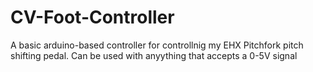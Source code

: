 # CV-Foot-Controller
 A basic arduino-based controller for controllnig my EHX Pitchfork pitch shifting pedal. Can be used with anyything that accepts a 0-5V signal
